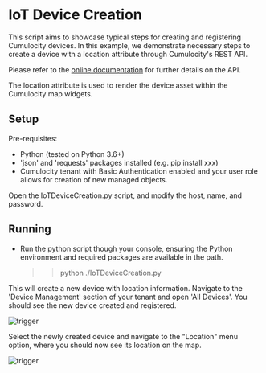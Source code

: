 # IoT Device Creation

This script aims to showcase typical steps for creating and registering Cumulocity devices.
In this example, we demonstrate necessary steps to create a device with a location attribute through
Cumulocity's REST API.

Please refer to the [online documentation](https://cumulocity.com/guides/reference/rest-implementation) for further details on the API.


The location attribute is used to render the device asset within the Cumulocity map widgets.


## Setup

Pre-requisites:
- Python (tested on Python 3.6+)
- 'json' and 'requests' packages installed (e.g. pip install xxx)
- Cumulocity tenant with Basic Authentication enabled and your user role allows for creation of new managed objects.

Open the IoTDeviceCreation.py script, and modify the host, name, and password.

## Running

- Run the python script though your console, ensuring the Python environment and required packages are available in the path.
	
	>> python ./IoTDeviceCreation.py
	
This will create a new device with location information.  Navigate to the 'Device Management' section of your tenant and open 'All Devices'.  You should see the new device created and registered.

![trigger](https://github.com/SoftwareAG/cumulocity-iot-examples/blob/master/devicecreation/c8y-screenshot-1.png) 

Select the newly created device and navigate to the "Location" menu option, where you should now see its location on the map.

![trigger](https://github.com/SoftwareAG/cumulocity-iot-examples/blob/master/devicecreation/c8y-screenshot-2.png) 


